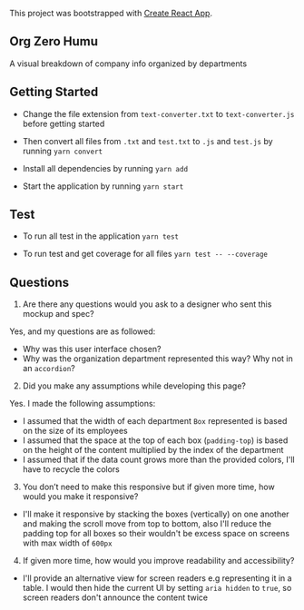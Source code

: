 This project was bootstrapped with [Create React App](https://github.com/facebook/create-react-app).


## Org Zero Humu
A visual breakdown of company info organized by departments


## Getting Started
- Change the file extension from `text-converter.txt` to `text-converter.js` before getting started

- Then convert all files from `.txt` and `test.txt` to `.js` and `test.js` by running `yarn convert`

- Install all dependencies by running `yarn add`

- Start the application by running `yarn start`


## Test
- To run all test in the application `yarn test`

- To run test and get coverage for all files `yarn test -- --coverage`


## Questions
1. Are there any questions would you ask to a designer who sent this mockup and spec?

Yes, and my questions are as followed:
- Why was this user interface chosen?
- Why was the organization department represented this way? Why not in an `accordion`?

2.  Did you make any assumptions while developing this page?

Yes. I made the following assumptions:
- I assumed that the width of each department `Box` represented is based on the size of its employees
- I assumed that the space at the top of each box (`padding-top`) is based on the height of the content multiplied by the index of the department
- I assumed that if the data count grows more than the provided colors, I'll have to recycle the colors

3. You don’t need to make this responsive but if given more time, how would you make it responsive?
- I'll make it responsive by stacking the boxes (vertically) on one another and making the scroll move from top to bottom, also I'll reduce the padding top for all boxes so their wouldn't be excess space on screens with max width of `600px`

4. If given more time, how would you improve readability and accessibility?
- I'll provide an alternative view for screen readers e.g representing it in a table. I would then hide the current UI by setting `aria hidden` to `true`,
so screen readers don't announce the content twice
